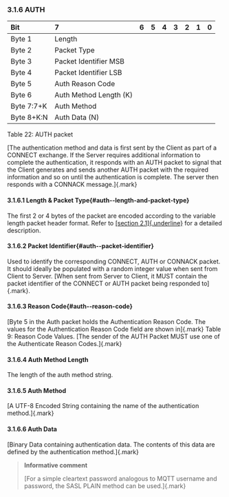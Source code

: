 <!-- transformation-note: left upstream numbering of headings for verification -->
### 3.1.6 AUTH

<!-- transformation-note: no table col span in markdown, but we should specify bitfields better (than with layout tables) anyway --> 
| Bit        | 7                      | 6  | 5  | 4  | 3  | 2  | 1  | 0  |
|:-----------|:-----------------------|:---|:---|:---|:---|:---|:---|:---|
| Byte 1     | Length                 |    |    |    |    |    |    |    |
| Byte 2     | Packet Type            |    |    |    |    |    |    |    |
| Byte 3     | Packet Identifier MSB  |    |    |    |    |    |    |    |
| Byte 4     | Packet Identifier LSB  |    |    |    |    |    |    |    |
| Byte 5     | Auth Reason Code       |    |    |    |    |    |    |    |
| Byte 6     | Auth Method Length (K) |    |    |    |    |    |    |    |
| Byte 7:7+K | Auth Method            |    |    |    |    |    |    |    |
| Byte 8+K:N | Auth Data (N)          |    |    |    |    |    |    |    |

Table 22: AUTH packet
<!-- transformation-note: above upstream table number will be replaced by auto-numbering later. -->

[The authentication method and data is first sent by the Client as part of a CONNECT exchange. If the Server requires additional information to
complete the authentication, it responds with an AUTH packet to signal that the Client generates and sends another AUTH packet with the required
information and so on until the authentication is complete. The server then responds with a CONNACK message.]{.mark}

<!-- transformation-note: left upstream numbering of headings for verification -->
#### 3.1.6.1 Length &amp; Packet Type{#auth--length-and-packet-type}

The first 2 or 4 bytes of the packet are encoded according to the variable length packet header format. Refer to [[section
2.1]{.underline}](#structure-of-an-mqtt-sn-control-packet) for a detailed description.
<!-- transformation-note: the above section ref upstream 1.8.2 was obviously wrong and should point to section 2.1 "Structure of an MQTT-SN Control Packet". -->

<!-- transformation-note: left fixed upstream numbering of headings for verification - upstream is wrong "3.1.7.2 Packet Identifier"-->
#### 3.1.6.2 Packet Identifier{#auth--packet-identifier}

Used to identify the corresponding CONNECT, AUTH or CONNACK packet. It should ideally be populated with a random integer value when sent from Client
to Server. [When sent from Server to Client, it MUST contain the packet identifier of the CONNECT or AUTH packet being responded to]{.mark}.

<!-- transformation-note: left fixed upstream numbering of headings for verification - upstream is wrong "3.1.6.2 Reason Code" -->
#### 3.1.6.3 Reason Code{#auth--reason-code}

<!-- transformation-note: the below table ref upstream 9 "Reason Code Values" needs verification before transforming into a semantic ref later. -->
<!-- fixed error from upstream: The byte 3 is not anymore holding the auth reason code, but instead byte 5 -->
[Byte 5 in the Auth packet holds the Authentication Reason Code. The values for the Authentication Reason Code field are shown in]{.mark} Table 9:
Reason Code Values. [The sender of the AUTH Packet MUST use one of the Authenticate Reason Codes.]{.mark}

<!-- transformation-note: left fixed upstream numbering of headings for verification - upstream is wrong "3.1.6.3 Auth Method Length" -->
#### 3.1.6.4 Auth Method Length

The length of the auth method string.

<!-- transformation-note: left fixed upstream numbering of headings for verification - upstream is wrong "3.1.6.4 Auth Method" -->
#### 3.1.6.5 Auth Method

[A UTF-8 Encoded String containing the name of the authentication method.]{.mark}

<!-- transformation-note: left fixed upstream numbering of headings for verification - upstream is wrong "3.1.6.5 Auth Data" -->
#### 3.1.6.6 Auth Data

[Binary Data containing authentication data. The contents of this data are defined by the authentication method.]{.mark}

> **Informative comment**
>
> [For a simple cleartext password analogous to MQTT username and password, the SASL PLAIN method can be used.]{.mark}
